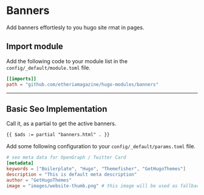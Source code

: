 # Banners
Add banners effortlesly to you hugo site
rmat in pages.


## Import module

Add the following code to your module list in the `config/_default/module.toml` file.

```toml
[[imports]]
path = "github.com/etheriamagazine/hugo-modules/banners"
```

<hr>

## Basic Seo Implementation

Call it, as a partial to get the active banners.

```html
{{ $ads := partial "banners.html" . }}
```

Add some following configuration to your `config/_default/params.toml` file.

```toml
# seo meta data for OpenGraph / Twitter Card
[metadata]
keywords = ["Boilerplate", "Hugo", "Themefisher", "GetHugoThemes"]
description = "This is default meta description"
author = "GetHugoThemes"
image = "images/website-thumb.png" # this image will be used as fallback if a page has no image of its own
```
